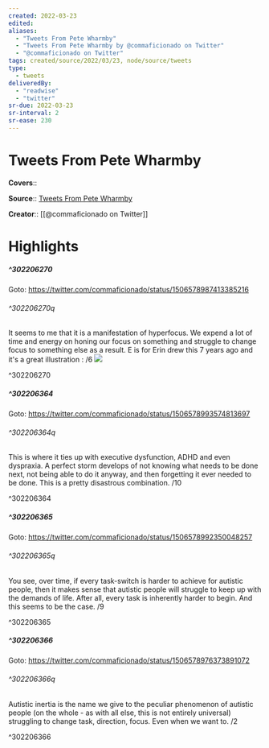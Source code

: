 ```yaml
---
created: 2022-03-23
edited:
aliases:
  - "Tweets From Pete Wharmby"
  - "Tweets From Pete Wharmby by @commaficionado on Twitter"
  - "@commaficionado on Twitter"
tags: created/source/2022/03/23, node/source/tweets
type: 
  - tweets
deliveredBy: 
  - "readwise"
  - "twitter"
sr-due: 2022-03-23
sr-interval: 2
sr-ease: 230
---
```

# Tweets From Pete Wharmby

**Covers**:: 

**Source**:: [Tweets From Pete Wharmby](https://twitter.com/commaficionado)

**Creator**:: [[@commaficionado on Twitter]]

# Highlights
##### ^302206270


Goto: https://twitter.com/commaficionado/status/1506578987413385216  

###### ^302206270q

It seems to me that it is a manifestation of hyperfocus. We expend a lot of time and energy on honing our focus on something and struggle to change focus to something else as a result. E is for Erin drew this 7 years ago and it's a great illustration : /6 
![](https://pbs.twimg.com/media/FOhxmtvXsAMtFLt.jpg) 

^302206270

##### ^302206364


Goto: https://twitter.com/commaficionado/status/1506578993574813697  

###### ^302206364q

This is where it ties up with executive dysfunction, ADHD and even dyspraxia. A perfect storm develops of not knowing what needs to be done next, not being able to do it anyway, and then forgetting it ever needed to be done. This is a pretty disastrous combination. /10 

^302206364

##### ^302206365


Goto: https://twitter.com/commaficionado/status/1506578992350048257  

###### ^302206365q

You see, over time, if every task-switch is harder to achieve for autistic people, then it makes sense that autistic people will struggle to keep up with the demands of life. After all, every task is inherently harder to begin. And this seems to be the case. /9 

^302206365

##### ^302206366


Goto: https://twitter.com/commaficionado/status/1506578976373891072  

###### ^302206366q

Autistic inertia is the name we give to the peculiar phenomenon of autistic people (on the whole - as with all else, this is not entirely universal) struggling to change task, direction, focus. Even when we want to. /2 

^302206366

